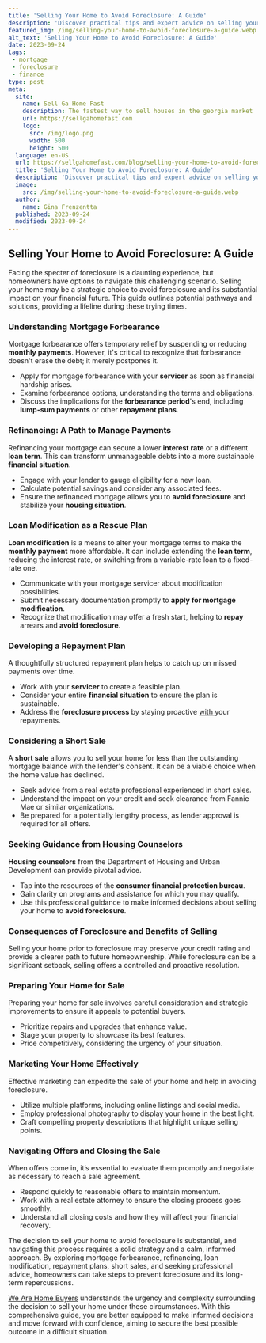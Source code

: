 ```yaml
---
title: 'Selling Your Home to Avoid Foreclosure: A Guide'
description: 'Discover practical tips and expert advice on selling your home to prevent foreclosure. This guide is a must-read for homeowners curious about their options.'
featured_img: /img/selling-your-home-to-avoid-foreclosure-a-guide.webp
alt_text: 'Selling Your Home to Avoid Foreclosure: A Guide'
date: 2023-09-24
tags:
 - mortgage
 - foreclosure
 - finance
type: post
meta:
  site:
    name: Sell Ga Home Fast
    description: The fastest way to sell houses in the georgia market
    url: https://sellgahomefast.com
    logo:
      src: /img/logo.png
      width: 500
      height: 500
  language: en-US
  url: https://sellgahomefast.com/blog/selling-your-home-to-avoid-foreclosure-a-guide
  title: 'Selling Your Home to Avoid Foreclosure: A Guide'
  description: 'Discover practical tips and expert advice on selling your home to prevent foreclosure. This guide is a must-read for homeowners curious about their options.'
  image:
    src: /img/selling-your-home-to-avoid-foreclosure-a-guide.webp
  author:
    name: Gina Frenzentta
  published: 2023-09-24
  modified: 2023-09-24
---
```



## Selling Your Home to Avoid Foreclosure: A Guide

Facing the specter of foreclosure is a daunting experience, but homeowners have options to navigate this challenging scenario. Selling your home may be a strategic choice to avoid foreclosure and its substantial impact on your financial future. This guide outlines potential pathways and solutions, providing a lifeline during these trying times.

### Understanding Mortgage Forbearance

Mortgage forbearance offers temporary relief by suspending or reducing **monthly payments**. However, it's critical to recognize that forbearance doesn't erase the debt; it merely postpones it.
  - Apply for mortgage forbearance with your **servicer** as soon as financial hardship arises.
  - Examine forbearance options, understanding the terms and obligations.
  - Discuss the implications for the **forbearance period**'s end, including **lump-sum payments** or other **repayment plans**.

### Refinancing: A Path to Manage Payments

Refinancing your mortgage can secure a lower **interest rate** or a different **loan term**. This can transform unmanageable debts into a more sustainable **financial situation**.
  - Engage with your lender to gauge eligibility for a new loan.
  - Calculate potential savings and consider any associated fees.
  - Ensure the refinanced mortgage allows you to **avoid foreclosure** and stabilize your **housing situation**.

### Loan Modification as a Rescue Plan

**Loan modification** is a means to alter your mortgage terms to make the **monthly payment** more affordable. It can include extending the **loan term**, reducing the interest rate, or switching from a variable-rate loan to a fixed-rate one.
  - Communicate with your mortgage servicer about modification possibilities.
  - Submit necessary documentation promptly to **apply for mortgage modification**.
  - Recognize that modification may offer a fresh start, helping to **repay** arrears and **avoid foreclosure**.

### Developing a Repayment Plan

A thoughtfully structured repayment plan helps to catch up on missed payments over time. 
  - Work with your **servicer** to create a feasible plan.
  - Consider your entire **financial situation** to ensure the plan is sustainable.
  - Address the **foreclosure process** by staying proactive [with  ](https://sellgahomefast.com/blog/the-impact-of-late-house-payments-on-credit-scores)your repayments.

### Considering a Short Sale

A **short sale** allows you to sell your home for less than the outstanding mortgage balance with the lender's consent. It can be a viable choice when the home value has declined.
  - Seek advice from a real estate professional experienced in short sales.
  - Understand the impact on your credit and seek clearance from Fannie Mae or similar organizations.
  - Be prepared for a potentially lengthy process, as lender approval is required for all offers.

### Seeking Guidance from Housing Counselors

**Housing counselors** from the Department of Housing and Urban Development can provide pivotal advice.
  - Tap into the resources of the **consumer financial protection bureau**.
  - Gain clarity on programs and assistance for which you may qualify.
  - Use this professional guidance to make informed decisions about selling your home to **avoid foreclosure**.

### Consequences of Foreclosure and Benefits of Selling

Selling your home prior to foreclosure may preserve your credit rating and provide a clearer path to future homeownership. While foreclosure can be a significant setback, selling offers a controlled and proactive resolution.

### Preparing Your Home for Sale

Preparing your home for sale involves careful consideration and strategic improvements to ensure it appeals to potential buyers.
  - Prioritize repairs and upgrades that enhance value.
  - Stage your property to showcase its best features.
  - Price competitively, considering the urgency of your situation.

### Marketing Your Home Effectively

Effective marketing can expedite the sale of your home and help in avoiding foreclosure.
  - Utilize multiple platforms, including online listings and social media.
  - Employ professional photography to display your home in the best light.
  - Craft compelling property descriptions that highlight unique selling points.

### Navigating Offers and Closing the Sale

When offers come in, it’s essential to evaluate them promptly and negotiate as necessary to reach a sale agreement.
  - Respond quickly to reasonable offers to maintain momentum.
  - Work with a real estate attorney to ensure the closing process goes smoothly.
  - Understand all closing costs and how they will affect your financial recovery.

The decision to sell your home to avoid foreclosure is substantial, and navigating this process requires a solid strategy and a calm, informed approach. By exploring mortgage forbearance, refinancing, loan modification, repayment plans, short sales, and seeking professional advice, homeowners can take steps to prevent foreclosure and its long-term repercussions.

[We Are Home Buyers](https://www.wearehomebuyers.com/) understands the urgency and complexity surrounding the decision to sell your home under these circumstances. With this comprehensive guide, you are better equipped to make informed decisions and move forward with confidence, aiming to secure the best possible outcome in a difficult situation.